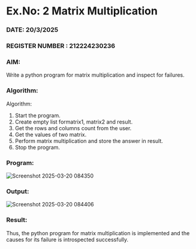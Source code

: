 # Ex.No: 2   Matrix Multiplication 

### DATE: 20/3/2025                                                                            
### REGISTER NUMBER : 212224230236

### AIM: 
Write a python program for matrix multiplication and inspect for failures.
 
### Algorithm:

Algorithm:
1. Start the program.
2. Create empty list formatrix1, matrix2 and result.
3. Get the rows and columns count from the user.
4. Get the values of two matrix.
5. Perform matrix multiplication and store the answer in result.
6. Stop the program.
### Program:
![Screenshot 2025-03-20 084350](https://github.com/user-attachments/assets/0d57b858-da6c-443e-b7c7-7dd794b0040a)

### Output:
![Screenshot 2025-03-20 084406](https://github.com/user-attachments/assets/cdc2f2aa-bba4-44af-a7d2-9b2b4ae5a324)

### Result:
Thus, the python program for matrix multiplication is implemented and the causes for its failure is introspected successfully.


